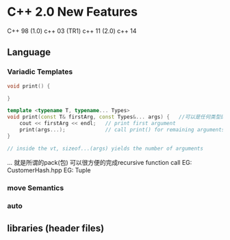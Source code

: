 # C++ 2.0 New Features
C++ 98 (1.0)
c++ 03 (TR1)
c++ 11 (2.0)
c++ 14

## Language

### Variadic Templates
```cpp
void print() {

}

template <typename T, typename... Types>
void print(const T& firstArg, const Types&... args) {	//可以是任何类型的任意数量的东西
	cout << firstArg << endl;	// print first argument
	print(args...);				// call print() for remaining arguments
}

// inside the vt, sizeof...(args) yields the number of arguments
```
... 就是所谓的pack(包)
可以很方便的完成recursive function call
EG: CustomerHash.hpp
EG: Tuple
### move Semantics

### auto


## libraries (header files)

